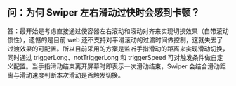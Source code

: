 ## 问：为何 Swiper 左右滑动过快时会感到卡顿？

答：最开始是考虑直接通过使容器左右滚动和滚动对齐来实现切换效果（自带滚动惯性），遗憾的是目前 web 还不支持对平滑滚动的过渡时间做控制，这就失去了过渡效果的可配置。所以目前采用的方案是监听手指滑动的距离来实现滑动切换，同时通过 triggerLong、notTriggerLong 和 triggerSpeed 可对触发条件做自定义配置。当手指滑动结束离开屏幕时即表示一次滑动结束，Swiper 会结合滑动距离与滑动速度判断本次滑动是否触发切换。
